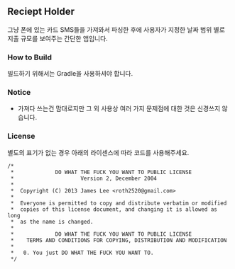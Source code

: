 ## Reciept Holder

그냥 폰에 있는 카드 SMS들을 가져와서 파싱한 후에 사용자가 지정한 날짜 범위 별로 지출 규모를 보여주는 간단한 앱입니다.

### How to Build

빌드하기 위해서는 Gradle을 사용하셔야 합니다.

### Notice

- 가져다 쓰는건 맘대로지만 그 외 사용상 여러 가지 문제점에 대한 것은 신경쓰지 않습니다.

### License

별도의 표기가 없는 경우 아래의 라이센스에 따라 코드를 사용해주세요.

	/*
	 *             DO WHAT THE FUCK YOU WANT TO PUBLIC LICENSE 
	 *                     Version 2, December 2004
	 * 
	 *  Copyright (C) 2013 James Lee <roth2520@gmail.com>
	 *   
	 *  Everyone is permitted to copy and distribute verbatim or modified
	 *  copies of this license document, and changing it is allowed as long
	 *  as the name is changed.
	 * 
	 *             DO WHAT THE FUCK YOU WANT TO PUBLIC LICENSE
	 *    TERMS AND CONDITIONS FOR COPYING, DISTRIBUTION AND MODIFICATION
	 * 
	 *   0. You just DO WHAT THE FUCK YOU WANT TO. 
	 */
